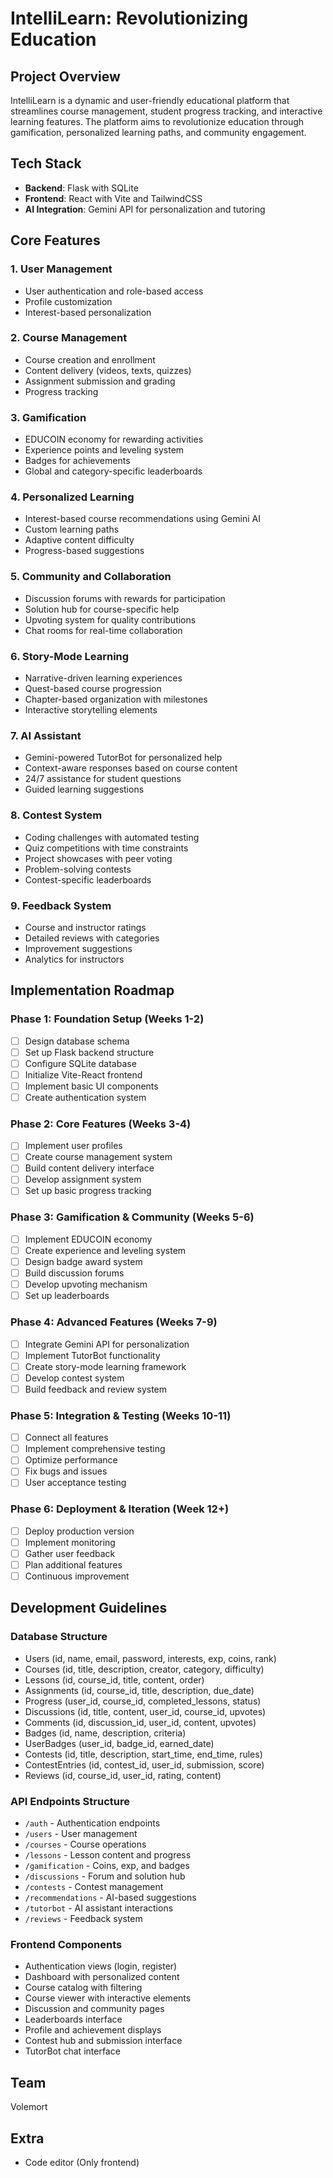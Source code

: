 # IntelliLearn: Revolutionizing Education

## Project Overview
IntelliLearn is a dynamic and user-friendly educational platform that streamlines course management, student progress tracking, and interactive learning features. The platform aims to revolutionize education through gamification, personalized learning paths, and community engagement.

## Tech Stack
- **Backend**: Flask with SQLite
- **Frontend**: React with Vite and TailwindCSS
- **AI Integration**: Gemini API for personalization and tutoring

## Core Features

### 1. User Management
- User authentication and role-based access
- Profile customization
- Interest-based personalization

### 2. Course Management
- Course creation and enrollment
- Content delivery (videos, texts, quizzes)
- Assignment submission and grading
- Progress tracking

### 3. Gamification
- EDUCOIN economy for rewarding activities
- Experience points and leveling system
- Badges for achievements
- Global and category-specific leaderboards

### 4. Personalized Learning
- Interest-based course recommendations using Gemini AI
- Custom learning paths
- Adaptive content difficulty
- Progress-based suggestions

### 5. Community and Collaboration
- Discussion forums with rewards for participation
- Solution hub for course-specific help
- Upvoting system for quality contributions
- Chat rooms for real-time collaboration

### 6. Story-Mode Learning
- Narrative-driven learning experiences
- Quest-based course progression
- Chapter-based organization with milestones
- Interactive storytelling elements

### 7. AI Assistant
- Gemini-powered TutorBot for personalized help
- Context-aware responses based on course content
- 24/7 assistance for student questions
- Guided learning suggestions

### 8. Contest System
- Coding challenges with automated testing
- Quiz competitions with time constraints
- Project showcases with peer voting
- Problem-solving contests
- Contest-specific leaderboards

### 9. Feedback System
- Course and instructor ratings
- Detailed reviews with categories
- Improvement suggestions
- Analytics for instructors

## Implementation Roadmap

### Phase 1: Foundation Setup (Weeks 1-2)
- [ ] Design database schema
- [ ] Set up Flask backend structure
- [ ] Configure SQLite database
- [ ] Initialize Vite-React frontend
- [ ] Implement basic UI components
- [ ] Create authentication system

### Phase 2: Core Features (Weeks 3-4)
- [ ] Implement user profiles
- [ ] Create course management system
- [ ] Build content delivery interface
- [ ] Develop assignment system
- [ ] Set up basic progress tracking

### Phase 3: Gamification & Community (Weeks 5-6)
- [ ] Implement EDUCOIN economy
- [ ] Create experience and leveling system
- [ ] Design badge award system
- [ ] Build discussion forums
- [ ] Develop upvoting mechanism
- [ ] Set up leaderboards

### Phase 4: Advanced Features (Weeks 7-9)
- [ ] Integrate Gemini API for personalization
- [ ] Implement TutorBot functionality
- [ ] Create story-mode learning framework
- [ ] Develop contest system
- [ ] Build feedback and review system

### Phase 5: Integration & Testing (Weeks 10-11)
- [ ] Connect all features
- [ ] Implement comprehensive testing
- [ ] Optimize performance
- [ ] Fix bugs and issues
- [ ] User acceptance testing

### Phase 6: Deployment & Iteration (Week 12+)
- [ ] Deploy production version
- [ ] Implement monitoring
- [ ] Gather user feedback
- [ ] Plan additional features
- [ ] Continuous improvement

## Development Guidelines

### Database Structure
- Users (id, name, email, password, interests, exp, coins, rank)
- Courses (id, title, description, creator, category, difficulty)
- Lessons (id, course_id, title, content, order)
- Assignments (id, course_id, title, description, due_date)
- Progress (user_id, course_id, completed_lessons, status)
- Discussions (id, title, content, user_id, course_id, upvotes)
- Comments (id, discussion_id, user_id, content, upvotes)
- Badges (id, name, description, criteria)
- UserBadges (user_id, badge_id, earned_date)
- Contests (id, title, description, start_time, end_time, rules)
- ContestEntries (id, contest_id, user_id, submission, score)
- Reviews (id, course_id, user_id, rating, content)

### API Endpoints Structure
- `/auth` - Authentication endpoints
- `/users` - User management
- `/courses` - Course operations
- `/lessons` - Lesson content and progress
- `/gamification` - Coins, exp, and badges
- `/discussions` - Forum and solution hub
- `/contests` - Contest management
- `/recommendations` - AI-based suggestions
- `/tutorbot` - AI assistant interactions
- `/reviews` - Feedback system

### Frontend Components
- Authentication views (login, register)
- Dashboard with personalized content
- Course catalog with filtering
- Course viewer with interactive elements
- Discussion and community pages
- Leaderboards interface
- Profile and achievement displays
- Contest hub and submission interface
- TutorBot chat interface

## Team
Volemort

## Extra
- Code editor (Only frontend)
  
